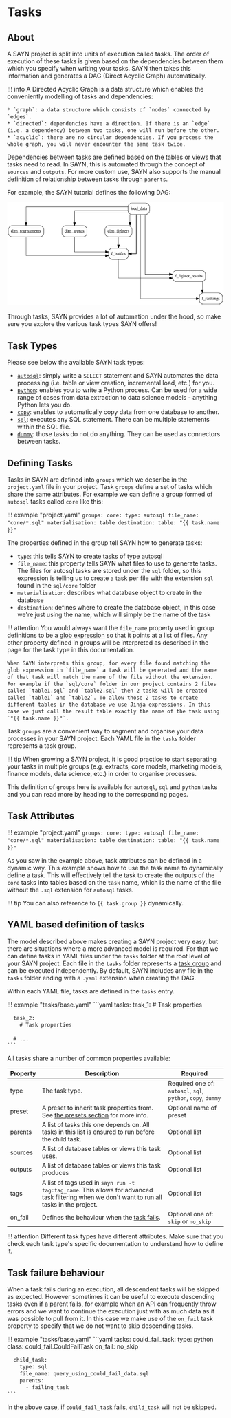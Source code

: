 # Tasks

## About

A SAYN project is split into units of execution called tasks. The order of execution of these tasks is given based on the dependencies between them which you specify when writing your tasks. SAYN then takes this information and generates a DAG (Direct Acyclic Graph) automatically.

!!! info
    A Directed Acyclic Graph is a data structure which enables the conveniently modelling of tasks and dependencies:

    * `graph`: a data structure which consists of `nodes` connected by `edges`.
    * `directed`: dependencies have a direction. If there is an `edge` (i.e. a dependency) between two tasks, one will run before the other.
    * `acyclic`: there are no circular dependencies. If you process the whole graph, you will never encounter the same task twice.

Dependencies between tasks are defined based on the tables or views that tasks need to read. In SAYN, this is automated through the concept of `sources` and `outputs`. For more custom use, SAYN also supports the manual definition of relationship between tasks through `parents`.

For example, the SAYN tutorial defines the following DAG:

![Tutorial](../dag.png)

Through tasks, SAYN provides a lot of automation under the hood, so make sure you explore the various task types SAYN offers!

## Task Types

Please see below the available SAYN task types:

- [`autosql`](autosql.md): simply write a `SELECT` statement and SAYN automates the data processing (i.e. table or view creation, incremental load, etc.) for you.
- [`python`](python.md): enables you to write a Python process. Can be used for a wide range of cases from data extraction to data science models - anything Python lets you do.
- [`copy`](copy.md): enables to automatically copy data from one database to another.
- [`sql`](sql.md): executes any SQL statement. There can be multiple statements within the SQL file.
- [`dummy`](dummy.md): those tasks do not do anything. They can be used as connectors between tasks.

## Defining Tasks

Tasks in SAYN are defined into `groups` which we describe in the `project.yaml` file in your project. Task `groups` define a set of tasks which share the same attributes. For example we can define a group formed of `autosql` tasks called `core` like this:

!!! example "project.yaml"
    ```
    groups:
      core:
        type: autosql
        file_name: "core/*.sql"
        materialisation: table
        destination:
          table: "{{ task.name }}"
    ```

The properties defined in the group tell SAYN how to generate tasks:

  * `type`: this tells SAYN to create tasks of type [autosql](autosql.md)
  * `file_name`: this property tells SAYN what files to use to generate tasks. The files for autosql tasks are stored under the `sql` folder, so this expression is telling us to create a task per file with the extension `sql` found in the `sql/core` folder
  * `materialisation`: describes what database object to create in the database
  * `destination`: defines where to create the database object, in this case we're just using the name, which will simply be the name of the task

!!! attention
    You would always want the `file_name` property used in group definitions to be a [glob expression](https://en.wikipedia.org/wiki/Glob_(programming)) so that it points at a list of files. Any other property defined in groups will be interpreted as described in the page for the task type in this documentation.

    When SAYN interprets this group, for every file found matching the glob expression in `file_name` a task will be generated and the name of that task will match the name of the file without the extension. For example if the `sql/core` folder in our project contains 2 files called `table1.sql` and `table2.sql` then 2 tasks will be created called `table1` and `table2`. To allow those 2 tasks to create different tables in the database we use Jinja expressions. In this case we just call the result table exactly the name of the task using `"{{ task.name }}"`.

Task `groups` are a convenient way to segment and organise your data processes in your SAYN project. Each YAML file in the `tasks` folder represents a task group.

!!! tip
    When growing a SAYN project, it is good practice to start separating your tasks in multiple groups (e.g. extracts, core models, marketing models, finance models, data science, etc.) in order to organise processes.

This definition of `groups` here is available for `autosql`, `sql` and `python` tasks and you can read more by heading to the corresponding pages.

## Task Attributes

!!! example "project.yaml"
    ```
    groups:
      core:
        type: autosql
        file_name: "core/*.sql"
        materialisation: table
        destination:
          table: "{{ task.name }}"
    ```

As you saw in the example above, task attributes can be defined in a dynamic way. This example shows how to use the task name to dynamically define a task. This will effectively tell the task to create the outputs of the `core` tasks into tables based on the `task` name, which is the name of the file without the `.sql` extension for `autosql` tasks.

!!! tip
    You can also reference to `{{ task.group }}` dynamically.

## YAML based definition of tasks

The model described above makes creating a SAYN project very easy, but there are situations where a more advanced model is required. For that we can
define tasks in YAML files under the `tasks` folder at the root level of your SAYN project. Each file in the `tasks` folder represents a [task group](#task_groups) and can be executed independently. By default, SAYN includes any file in the `tasks` folder ending with a `.yaml` extension when creating the DAG.

Within each YAML file, tasks are defined in the `tasks` entry.

!!! example "tasks/base.yaml"
    ```yaml
    tasks:
      task_1:
        # Task properties

      task_2:
        # Task properties

      # ...
    ```

All tasks share a number of common properties available:

| Property | Description | Required |
| -------- | ----------- | ---- |
| type | The task type. | Required one of: `autosql`, `sql`, `python`, `copy`, `dummy` |
| preset | A preset to inherit task properties from. See [the presets section](../presets.md) for more info. | Optional name of preset |
| parents | A list of tasks this one depends on. All tasks in this list is ensured to run before the child task. | Optional list |
| sources | A list of database tables or views this task uses. | Optional list |
| outputs | A list of database tables or views this task produces | Optional list |
| tags | A list of tags used in `sayn run -t tag:tag_name`. This allows for advanced task filtering when we don't want to run all tasks in the project. | Optional list |
| on_fail | Defines the behaviour when the [task fails](#task_failure_behaviour). | Optional one of: `skip` or `no_skip` |

!!! attention
    Different task types have different attributes. Make sure that you check each task type's specific documentation to understand how to define it.

## Task failure behaviour

When a task fails during an execution, all descendent tasks will be skipped as expected. However sometimes it can be useful to
execute descending tasks even if a parent fails, for example when an API can frequently throw errors and we want to continue the execution just with as much data as it was possible to pull from it. In this case we make use of the `on_fail` task property to
specify that we do not want to skip descending tasks.


!!! example "tasks/base.yaml"
    ```yaml
    tasks:
      could_fail_task:
        type: python
        class: could_fail.CouldFailTask
        on_fail: no_skip

      child_task:
        type: sql
        file_name: query_using_could_fail_data.sql
        parents:
          - failing_task
    ```

In the above case, if `could_fail_task` fails, `child_task` will not be skipped.
